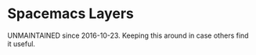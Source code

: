 # Spacemacs Layers

UNMAINTAINED since 2016-10-23. Keeping this around in case others find it useful.

